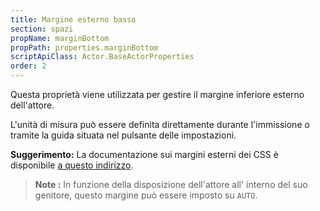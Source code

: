 ```yaml
---
title: Margine esterno basso
section: spazi
propName: marginBottom
propPath: properties.marginBottom
scriptApiClass: Actor.BaseActorProperties
order: 2
---
```

Questa proprietà viene utilizzata per gestire il margine inferiore esterno dell'attore.

L'unità di misura può essere definita direttamente durante l'immissione o tramite la guida situata nel pulsante delle impostazioni.

**Suggerimento:**
La documentazione sui margini esterni dei CSS è disponibile [a questo indirizzo](https://developer.mozilla.org/fr/docs/Web/CSS/margin-bottom).

> **Note :**
> In funzione della disposizione dell'attore all' interno del suo genitore, questo margine può essere imposto su `AUTO`.
